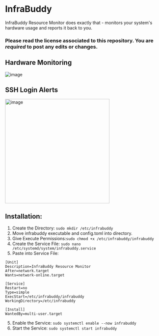 # InfraBuddy
InfraBuddy Resource Monitor does exactly that - monitors your system's hardware usage and reports it back to you.

### Please read the license associated to this repository. You are *required* to post any edits or changes.

## Hardware Monitoring
![image](https://github.com/user-attachments/assets/88189f41-02a1-4478-9ae6-d056bd094cb0)

## SSH Login Alerts
<img width="340" alt="image" src="https://github.com/user-attachments/assets/db8c228e-0eec-4f0e-bc7f-7887d1292384">


## Installation:
1. Create the Directory: `sudo mkdir /etc/infrabuddy`
2. Move infrabuddy executable and config.toml into directory.
3. Give Execute Permissions:`sudo chmod +x /etc/infrabuddy/infrabuddy`
4. Create the Service File: `sudo nano /etc/systemd/system/infrabuddy.service`
5. Paste into Service File: 
```
[Unit]
Description=InfraBuddy Resource Monitor
After=network.target
Wants=network-online.target

[Service]
Restart=no
Type=simple
ExecStart=/etc/infrabuddy/infrabuddy
WorkingDirectory=/etc/infrabuddy

[Install]
WantedBy=multi-user.target
```
5. Enable the Service: `sudo systemctl enable --now infrabuddy`
6. Start the Service: `sudo systemctl start infrabuddy`
